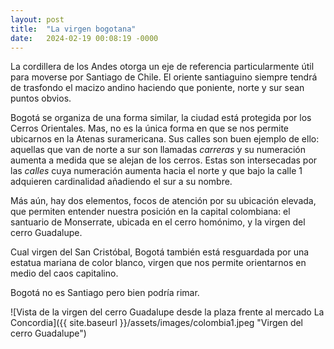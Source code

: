 ```yaml
---
layout: post
title:  "La virgen bogotana"
date:   2024-02-19 00:08:19 -0000
---
```

La cordillera de los Andes otorga un eje de referencia particularmente útil para moverse por Santiago de Chile. El oriente santiaguino siempre tendrá de trasfondo el macizo andino haciendo que poniente, norte y sur sean puntos obvios.

Bogotá se organiza de una forma similar, la ciudad está protegida por los Cerros Orientales. Mas, no es la única forma en que se nos permite ubicarnos en la Atenas suramericana. Sus calles son buen ejemplo de ello: aquellas que van de norte a sur son llamadas _carreras_ y su numeración aumenta a medida que se alejan de los cerros. Estas son intersecadas por las _calles_ cuya numeración aumenta hacia el norte y que bajo la calle 1 adquieren cardinalidad añadiendo el sur a su nombre.

Más aún, hay dos elementos, focos de atención por su ubicación elevada, que permiten entender nuestra posición en la capital colombiana: el santuario de Monserrate, ubicada en el cerro homónimo, y la virgen del cerro Guadalupe.

Cual virgen del San Cristóbal, Bogotá también está resguardada por una estatua mariana de color blanco, virgen que nos permite orientarnos en medio del caos capitalino.

Bogotá no es Santiago pero bien podría rimar.

![Vista de la virgen del cerro Guadalupe desde la plaza frente al mercado La Concordia]({{ site.baseurl }}/assets/images/colombia1.jpeg "Virgen del cerro Guadalupe")
